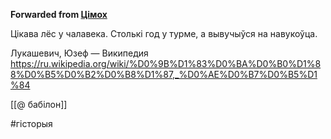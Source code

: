 **Forwarded from [Цімох](https://t.me/Tusajas)**

Цікава лёс у чалавека. Столькі год у турме, а вывучыўся на навукоўца.

Лукашевич, Юзеф — Википедия
https://ru.wikipedia.org/wiki/%D0%9B%D1%83%D0%BA%D0%B0%D1%88%D0%B5%D0%B2%D0%B8%D1%87,_%D0%AE%D0%B7%D0%B5%D1%84

[[@ бабілон]]

#гісторыя